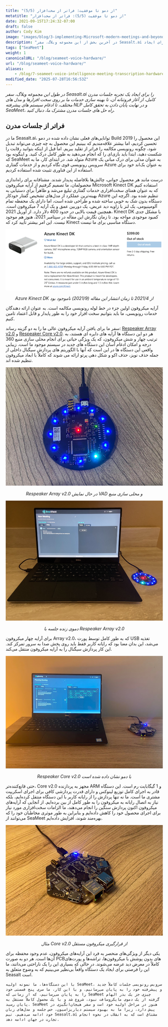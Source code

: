 ```yaml
---
title: "از دمو تا موفقیت: فراتر از سخت‌افزار (5/5)"
metatitle: "از دمو تا موفقیت (5/5): فراتر از سخت‌افزار"
date: 2021-09-15T17:24:32-07:00
draft: false
author: Cody Kim
image: "images/blog/3-implementing-Microsoft-modern-meetings-and-beyond/SeaMeet animation.gif"
description: "در آخرین بخش از این مجموعه وبلاگ، سفر Seasalt.ai را برای ایجاد SeaMeet، راه حل های جلسات مدرن مشترک ما، دنبال کنید."
tags: ["SeaMeet"]
weight: 1 
canonicalURL: "/blog/seameet-voice-hardware/"
url: "/blog/seameet-voice-hardware/"
aliases:
    - /blog/7-seameet-voice-intelligence-meeting-transcription-hardware/
modified_date: "2025-07-28T16:56:53Z"
---
```


*در طول این مجموعه وبلاگ، سفر Seasalt.ai را برای ایجاد یک تجربه جلسات مدرن کامل، از آغاز فروتنانه آن، تا بهینه سازی خدمات ما بر روی سخت افزارها و مدل های مختلف، تا ادغام سیستم های پیشرفته NLP و در نهایت پایان دادن به تحقق کامل SeaMeet، راه حل های جلسات مدرن مشترک ما، دنبال کنید.*

## فراتر از جلسات مدرن

ما در Seasalt.ai، توانایی‌های فعلی نشان داده شده در دمو Build 2019 این محصول را تحسین کردیم، اما بیشتر علاقه‌مندیم که ببینیم این محصول به چه چیزی می‌تواند تبدیل شود، چگونه رونویسی مکالمه را فراتر از تقلید ببریم. اما قبل از اینکه بتوانید رقابت را شکست دهید، ابتدا باید بازی‌ای را که انجام می‌دهید به طور کامل درک کنید. و اینگونه بود که SeaMeet متولد شد. در ابتدای کار، ما به Azure به عنوان مدلی برای درک مبانی یک سرویس رونویسی قوی نگاه کردیم و از خدمات گفتاری Azure به عنوان بک‌اند خود برای استفاده از این فناوری تثبیت شده استفاده کردیم.

درست مانند هر محصول جوانی، چالش‌ها بلافاصله پدیدار شدند. مشتاقانه برای راه‌اندازی محصولمان، ما تصمیم گرفتیم از آرایه میکروفون Microsoft Kinect DK استفاده کنیم که به عنوان همتای سخت‌افزاری خدمات گفتاری تبلیغ می‌شد و ظاهراً برای دستیابی به بهینه‌ترین عملکرد از مدل‌های تشخیص گفتار خودکار Azure تنظیم شده بود. اگرچه این دستگاه بدون شک به خوبی ساخته شده و طراحی شده است، اما دارای یک محفظه تمام آلومینیومی، یک لنز با زاویه دید عریض، یک دوربین عمق و یک آرایه 7 میکروفون است. همچنین قیمت بالایی در حدود 400 دلار دارد. از آوریل 2021، Kinect DK با مشکل جدی کمبود موجودی مواجه بود. تا زمان نگارش این مقاله در سپتامبر 2021، هنوز هم موجود نیست. این امر بیشتر تأیید کرد که Kinect دستگاه مناسبی برای ما نیست.

<center>
<img src="/images/blog/7-seameet-voice-intelligence-meeting-transcription-hardware/kinect_store_page.png"/>

*Azure Kinect DK از 2021/4 تا زمان انتشار این مقاله (2021/9) ناموجود بود*
</center>

آرایه میکروفون اولین جزء در خط لوله رونویسی مکالمه است. به عنوان ارائه دهندگان خدمات رونویسی، ما باید بتوانیم سخت افزار خود را به طور پایدار و قابل اعتماد تامین کنیم.

سفر ما برای یافتن آرایه میکروفون عالی ما را به دو گزینه رساند: [Respeaker Array v2.0](https://www.seeedstudio.com/ReSpeaker-Mic-Array-v2-0.html) و [Respeaker Core v2.0](https://www.seeedstudio.com/ReSpeaker-Core-v2-0.html). هر دو این دستگاه ها آرایه های دایره ای هستند، به ترتیب چهار و شش میکروفون، که یک ویژگی حیاتی برای انجام محلی سازی منبع 360 درجه و امکان ادغام آسان این دستگاه های جدید در سیستم موجود ما است. زیبایی واقعی این دستگاه ها در این است که آنها با الگوریتم های پردازش سیگنال داخلی از جمله حذف نویز، حذف اکو و شکل دهی پرتو ارائه می شوند که کاملاً با ابعاد میکروفون تنظیم شده اند.

<center>
<img src="/images/blog/7-seameet-voice-intelligence-meeting-transcription-hardware/respeaker_array.png" alt="Respeaker Array v2.0 در حال نمایش VAD و محلی سازی منبع"/>

*Respeaker Array v2.0 در حال نمایش VAD و محلی سازی منبع*
</center>

<center>
<img src="/images/blog/7-seameet-voice-intelligence-meeting-transcription-hardware/array_demo.jpg" alt="دموی زنده جلسه با Respeaker Array v2.0"/>

*دموی زنده جلسه با Respeaker Array v2.0*
</center>

برای آرایه چهار میکروفون Array v2.0، که به طور کامل توسط پورت USB تغذیه می‌شد، این بدان معنا بود که رایانه کاربر فقط باید روی پخش صدا به سرور تمرکز کند. این کار پردازش سیگنال را به آرایه میکروفون منتقل می‌کند.


<center>
<img src="/images/blog/7-seameet-voice-intelligence-meeting-transcription-hardware/core_demo.png" alt="Respeaker Core v2.0 با دمو نشان داده شده است"/>

*Respeaker Core v2.0 با دمو نشان داده شده است*
</center>

حتی قانع‌کننده‌تر، Core v2.0 مجهز به پردازنده ARM و 1 گیگابایت رم است. این دستگاه قادر به اجرای کامل توزیع لینوکس و دارای قدرت پردازشی کافی برای اجرای اسکریپت مشتری ما است. ما نه تنها پردازش را از رایانه کاربر با این دستگاه منتقل کرده‌ایم، بلکه نیاز به اتصال رایانه به میکروفون را به طور کامل از بین برده‌ایم. از آنجایی که آرایه‌های میکروفون اکنون پردازش سنگین را انجام می‌دهند، ما الزامات سخت‌افزاری مورد نیاز برای اجرای محصول خود را کاهش داده‌ایم و بنابراین به طور موثری مخاطبان خود را که می‌توانند از SeaMeet بهره‌مند شوند، افزایش داده‌ایم.

<center>
<img src="/images/blog/7-seameet-voice-intelligence-meeting-transcription-hardware/respeaker_core.png" alt="مثال Core v2.0 از قرارگیری میکروفون مستقل"/>

*مثال Core v2.0 از قرارگیری میکروفون مستقل*
</center>

یکی دیگر از ویژگی‌های منحصر به فرد این آرایه‌های میکروفون، عدم وجود محفظه برای آن‌ها است. هر دو به صورت PCB‌های بدون پوشش با میکروفون‌ها، تراشه‌ها و پورت‌های کاملاً در معرض دید عرضه می‌شوند. در حالی که بسیاری این را یک ناراحتی می‌دانند، ما این را فرصتی برای ایجاد یک دستگاه واقعاً بی‌نظیر می‌بینیم که به وضوح متعلق به Seasalt است.

    با این دستگاه‌ها، ما نمونه اولیه SeaMeet، سرویس رونویسی جلسات کاملاً جدید و پیشرفته خود را به پایان می‌رسانیم. و با این کار، ما سری پنج قسمتی خود را به پایان می‌رسانیم، که از زمانی که SeaMeet چیزی جز یک بذر الهام گرفته از یک دموی مایکروسافت نبود، شروع شد و با یک محصول کاملاً مستقل به پایان رسید. SeaMeet هنوز در مراحل اولیه خود است و سفر هیجان‌انگیزی در پیش دارد، زیرا ما به بهبود سیستم دیاریزاسیون، حس جلسه و مدل‌های زبان خود ادامه می‌دهیم. تیم Seasalt.ai مشتاق است که به انقلاب در نحوه انجام تجارت در جهان ادامه دهد.
